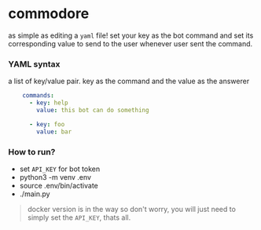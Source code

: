 # commodore

as simple as editing a `yaml` file!
set your key as the bot command and set its corresponding value
to send to the user whenever user sent the command.

### YAML syntax

a list of key/value pair. key as the command and the value as the answerer

```yaml
    commands:
      - key: help
        value: this bot can do something 

      - key: foo
        value: bar
```

### How to run?
- set `API_KEY` for bot token
- python3 -m venv .env
- source .env/bin/activate
- ./main.py

> docker version is in the way so don't worry, you will just need
> to simply set the `API_KEY`, thats all.
